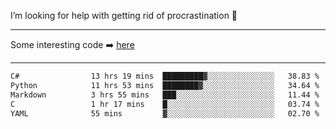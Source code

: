 I’m looking for help with getting rid of procrastination 🤔

-----

Some interesting code :arrow_right: [here](https://github.com/zhen8838/playground)

-----

<!--START_SECTION:waka-->

```txt
C#                13 hrs 19 mins  █████████▓░░░░░░░░░░░░░░░   38.83 %
Python            11 hrs 53 mins  ████████▓░░░░░░░░░░░░░░░░   34.64 %
Markdown          3 hrs 55 mins   ███░░░░░░░░░░░░░░░░░░░░░░   11.44 %
C                 1 hr 17 mins    █░░░░░░░░░░░░░░░░░░░░░░░░   03.74 %
YAML              55 mins         ▓░░░░░░░░░░░░░░░░░░░░░░░░   02.70 %
```

<!--END_SECTION:waka-->

<!--
**zhen8838/zhen8838** is a ✨ _special_ ✨ repository because its `README.md` (this file) appears on your GitHub profile.

Here are some ideas to get you started:

- 🔭 I’m currently working on ...
- 🌱 I’m currently learning ...
- 👯 I’m looking to collaborate on ...
 ...
- 💬 Ask me about ...
- 📫 How to reach me: ...
- 😄 Pronouns: ...
- ⚡ Fun fact: ...
-->
